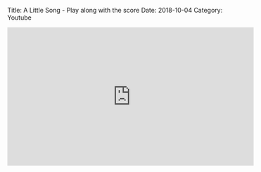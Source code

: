 Title: A Little Song - Play along with the score
Date: 2018-10-04
Category: Youtube

<iframe width="560" height="315" src="https://www.youtube.com/embed/1IpksiraMoo" title="YouTube video player" frameborder="0" allow="accelerometer; autoplay; clipboard-write; encrypted-media; gyroscope; picture-in-picture" allowfullscreen></iframe>

